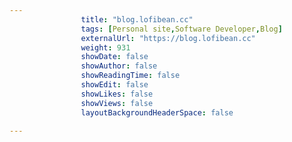 ---
                title: "blog.lofibean.cc"
                tags: [Personal site,Software Developer,Blog]
                externalUrl: "https://blog.lofibean.cc"
                weight: 931
                showDate: false
                showAuthor: false
                showReadingTime: false
                showEdit: false
                showLikes: false
                showViews: false
                layoutBackgroundHeaderSpace: false
                ---

